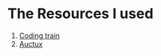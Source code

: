 
# The Resources I used  

1. [Coding train](https://www.youtube.com/watch?v=uWzPe_S-RVE&ab_channel=TheCodingTrain)  
2. [Auctux](https://www.youtube.com/watch?v=0Yo_jpaFvis&ab_channel=Auctux)  


